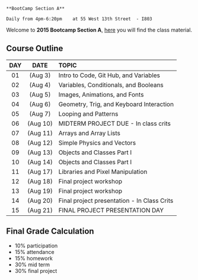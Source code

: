  
	**BootCamp Section A** 
		
	Daily from 4pm-6:20pm	 at 55 West 13th Street	 - I803 

Welcome to **2015 Bootcamp Section A**, [here](https://github.com/reginaflores/MFADT_Bootcamp_InClass) you will find the class material.


## Course Outline

| DAY | DATE  | TOPIC                                     |
|:----:|:-----:|:------------------------------------------|
|  01  |  (Aug 3) | Intro to Code, Git Hub, and Variables       |
|  02  |  (Aug 4)	 | Variables, Conditionals, and Booleans     |
|  03  | (Aug 5) | Images, Animations, and Fonts             |         
|  04  | (Aug 6) | Geometry, Trig, and Keyboard Interaction          |
|  05  | (Aug 7) | Looping and Patterns                     |
|  06  | (Aug 10) | MIDTERM PROJECT DUE - In  class crits       |
|  07  | (Aug 11)	 | Arrays and Array Lists                    |
|  08  | (Aug 12) | Simple Physics and Vectors                 |
|  09  | (Aug 13)| Objects and Classes Part I									 |
|  10  | (Aug 14) | Objects and Classes Part I              |
|  11  | (Aug 17) | Libraries and Pixel Manipulation            |
|  12  | (Aug 18) | Final project workshop                    |
|  13  | (Aug 19) | Final project workshop                    |
|  14  | (Aug 20) | Final project presentation - In Class Crits                 |
|  15  | (Aug 21) | FINAL PROJECT PRESENTATION DAY                            |


## Final Grade Calculation
* 10% participation
* 15% attendance 
* 15% homework 
* 30% mid term
* 30% final project

<!--## Materials and Supplies
This course will be based on [openFrameworks](http://openframeworks.cc) C++ toolkit and will use [GitHub.com](https://github.com/) as the online platform to share code, research notes and papers and deliver homework. (Please read and follow the [setup](Setup.md) document BEFORE coming to class.)  

You may find additional help and inspiration in the examples contained in the following repositories:

* [Algo2012](http://github.com/ofZach/algo2012) by [Zach Lieberman](http://thesystemis.com/)
* [Algo2013](https://github.com/cwhitney/algo2013) by [Charly Whitney](http://www.sharkbox.com/)

##### C++ and oF
Because we will code in C++, the sooner you get comfortable with it the better. There is A LOT of helpful extra material; personally I like the following resources:

* [ofBook](https://github.com/openframeworks/ofBook/tree/master/chapters)

* [Stanford University - CS107 - Programming Paradigms](http://videolectures.net/stanfordcs107s08_programming_paradigms/) by Jerry Cain

* [Effective C++](http://www.amazon.com/Effective-Specific-Improve-Programs-Designs/dp/0321334876/ref=sr_1_23?ie=UTF8&qid=1408141753&sr=8-23&keywords=c%2B%2B) by Scott Meyers

As regular consulting material you will probably want to have the following links pre-bookmarked on your browser:

* [cplusplus.com](http://www.cplusplus.com/) I encourage the use of [Dash](http://kapeli.com/dash) on MacOS

* [OpenFrameworks Forum](http://forum.openframeworks.cc/) 

* [OpenFrameworks IRC Channel](http://webchat.freenode.net/?channels=openframeworks&uio=MT1mYWxzZSY5PXRydWUmMTE9Mjk39)

* StackOverFlow [C++](http://stackoverflow.com/questions/tagged/c%2b%2b), [CodeBlocks](http://stackoverflow.com/questions/tagged/codeblocks) & [Xcode](http://stackoverflow.com/questions/tagged/xcode) (There is an openFrameworks tag, but is better if you use the OF-forum for questions.)

-->